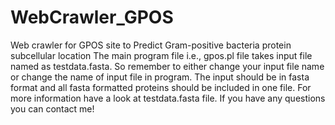 # WebCrawler_GPOS
Web crawler for GPOS site to Predict Gram-positive bacteria protein subcellular location
The main program file i.e., gpos.pl file takes input file named as testdata.fasta. So remember to either change your input file name or change the name of input file in program.
The input should be in fasta format and all fasta formatted proteins should be included in one file. 
For more information have a look at testdata.fasta file.
If you have any questions you can contact me!
